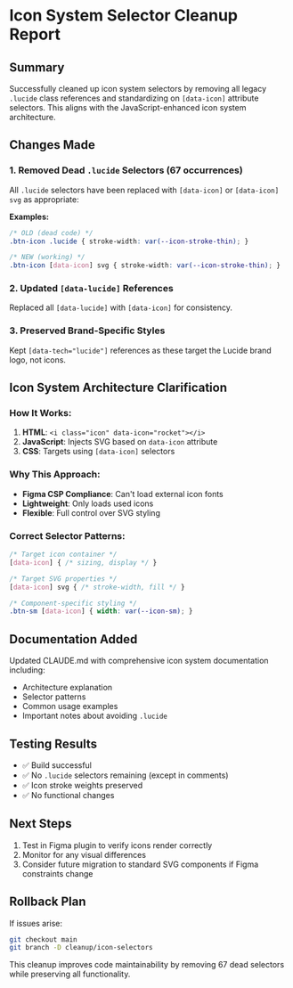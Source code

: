 # Icon System Selector Cleanup Report

## Summary
Successfully cleaned up icon system selectors by removing all legacy `.lucide` class references and standardizing on `[data-icon]` attribute selectors. This aligns with the JavaScript-enhanced icon system architecture.

## Changes Made

### 1. Removed Dead `.lucide` Selectors (67 occurrences)
All `.lucide` selectors have been replaced with `[data-icon]` or `[data-icon] svg` as appropriate:

**Examples:**
```css
/* OLD (dead code) */
.btn-icon .lucide { stroke-width: var(--icon-stroke-thin); }

/* NEW (working) */
.btn-icon [data-icon] svg { stroke-width: var(--icon-stroke-thin); }
```

### 2. Updated `[data-lucide]` References
Replaced all `[data-lucide]` with `[data-icon]` for consistency.

### 3. Preserved Brand-Specific Styles
Kept `[data-tech="lucide"]` references as these target the Lucide brand logo, not icons.

## Icon System Architecture Clarification

### How It Works:
1. **HTML**: `<i class="icon" data-icon="rocket"></i>`
2. **JavaScript**: Injects SVG based on `data-icon` attribute
3. **CSS**: Targets using `[data-icon]` selectors

### Why This Approach:
- **Figma CSP Compliance**: Can't load external icon fonts
- **Lightweight**: Only loads used icons
- **Flexible**: Full control over SVG styling

### Correct Selector Patterns:
```css
/* Target icon container */
[data-icon] { /* sizing, display */ }

/* Target SVG properties */
[data-icon] svg { /* stroke-width, fill */ }

/* Component-specific styling */
.btn-sm [data-icon] { width: var(--icon-sm); }
```

## Documentation Added
Updated CLAUDE.md with comprehensive icon system documentation including:
- Architecture explanation
- Selector patterns
- Common usage examples
- Important notes about avoiding `.lucide`

## Testing Results
- ✅ Build successful
- ✅ No `.lucide` selectors remaining (except in comments)
- ✅ Icon stroke weights preserved
- ✅ No functional changes

## Next Steps
1. Test in Figma plugin to verify icons render correctly
2. Monitor for any visual differences
3. Consider future migration to standard SVG components if Figma constraints change

## Rollback Plan
If issues arise:
```bash
git checkout main
git branch -D cleanup/icon-selectors
```

This cleanup improves code maintainability by removing 67 dead selectors while preserving all functionality.